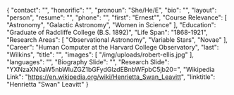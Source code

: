 {
  "contact": "",
  "honorific": "",
  "pronoun": "She/He/E",
  "bio": "", 
  "layout": "person",
  "resume": "",
  "phone": "",
  "first": "Ernest"",
  "Course Relevance": [
    "Astronomy",
    "Galactic Astronomy",
    "Women in Science"
  ],
  "Education": "Graduate of Radcliffe College (B.S. 1892)",
  "Life Span": "1868-1921",
  "Research Areas": [
    "Observational Astronomy",
    "Variable Stars",
    "Novae"
  ],
  "Career": "Human Computer at the Harvard College Observatory",
  "last": "Wilkins",
  "title": "",
  "images": [
    "/img/uploads/robert-ellis.jpg"
  ],
  "languages": "",
  "Biography Slide": "",
  "Research Slide": "YXNzaXN0aW5nbWluZGZ1bGFydGlzdEBnbWFpbC5jb20=",
  "Wikipedia Link": "https://en.wikipedia.org/wiki/Henrietta_Swan_Leavitt",
  "linktitle": "Henrietta \"Swan\" Leavitt"
}